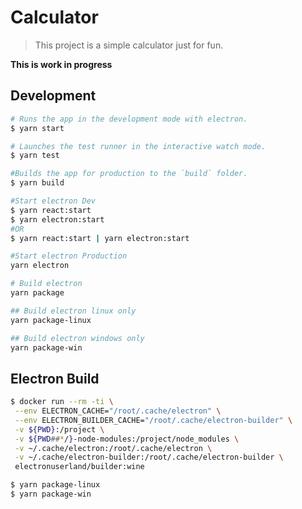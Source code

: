 # Calculator

> This project is a simple calculator just for fun.

**This is work in progress**

<!-- ## Getting started
```sh
$ cp .env.sample .env
``` -->

## Development

```sh
# Runs the app in the development mode with electron.
$ yarn start

# Launches the test runner in the interactive watch mode.
$ yarn test

#Builds the app for production to the `build` folder.
$ yarn build

#Start electron Dev
$ yarn react:start
$ yarn electron:start
#OR
$ yarn react:start | yarn electron:start

#Start electron Production
yarn electron

# Build electron
yarn package

## Build electron linux only
yarn package-linux

## Build electron windows only
yarn package-win

```

## Electron Build

```bash
$ docker run --rm -ti \
 --env ELECTRON_CACHE="/root/.cache/electron" \
 --env ELECTRON_BUILDER_CACHE="/root/.cache/electron-builder" \
 -v ${PWD}:/project \
 -v ${PWD##*/}-node-modules:/project/node_modules \
 -v ~/.cache/electron:/root/.cache/electron \
 -v ~/.cache/electron-builder:/root/.cache/electron-builder \
 electronuserland/builder:wine

$ yarn package-linux
$ yarn package-win
```
